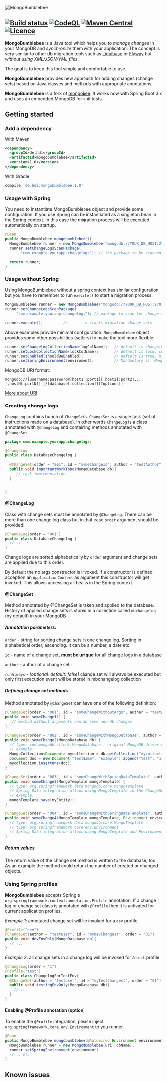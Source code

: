 ![MongoBumblebee](https://github.com/hdisysteme/MongoBumblebee/blob/main/misc/mongobumblebee_min.png)

[![Build status](https://github.com/hdisysteme/MongoBumblebee/actions/workflows/maven.yml/badge.svg)](https://github.com/hdisysteme/MongoBumblebee/actions/workflows/maven.yml) [![CodeQL](https://github.com/hdisysteme/MongoBumblebee/actions/workflows/codeql.yml/badge.svg)](https://github.com/hdisysteme/MongoBumblebee/actions/workflows/codeql.yml) [![Maven Central](https://maven-badges.herokuapp.com/maven-central/de.hdi/mongobumblebee/badge.svg)](https://maven-badges.herokuapp.com/maven-central/de.hdi/mongobumblebee) [![Licence](https://img.shields.io/hexpm/l/plug.svg)](https://github.com/hdisysteme/MongoBumblebee/blob/main/LICENSE)
---


**MongoBumblebee** is a Java tool which helps you to *manage changes* in your MongoDB and *synchronize* them with your application.
The concept is very similar to other db migration tools such as [Liquibase](http://www.liquibase.org) or [Flyway](http://flywaydb.org) but *without using XML/JSON/YML files*.

The goal is to keep this tool simple and comfortable to use.

**MongoBumblebee** provides new approach for adding changes (change sets) based on Java classes and methods with appropriate annotations.

**MongoBumblebee** is a fork of [mongobee](https://github.com/mongobee/mongobee). It works now with Spring Boot 3.x and uses an embedded MongoDB for unit tests.

## Getting started

### Add a dependency

With Maven
```xml
<dependency>
  <groupId>de.hdi</groupId>
  <artifactId>mongobumblebee</artifactId>
  <version>1.0</version>
</dependency>
```
With Gradle
```groovy
compile 'de.hdi:mongobumblebee:1.0'
```

### Usage with Spring

You need to instantiate MongoBumblebee object and provide some configuration.
If you use Spring can be instantiated as a singleton bean in the Spring context. 
In this case the migration process will be executed automatically on startup.

```java
@Bean
public MongoBumblebee mongobumblebee(){
  MongoBumblebee runner = new MongoBumblebee("mongodb://YOUR_DB_HOST:27017/", "DB_NAME");
  runner.setChangeLogsScanPackage(
       "com.example.yourapp.changelogs"); // the package to be scanned for change sets
  
  return runner;
}
```


### Usage without Spring
Using MongoBumblebee without a spring context has similar configuration but you have to remember to run `execute()` to start a migration process.

```java
MongoBumblebee runner = new MongoBumblebee("mongodb://YOUR_DB_HOST:27017/", "DB_NAME");
runner.setChangeLogsScanPackage(
     "com.example.yourapp.changelogs"); // package to scan for change sets

runner.execute();         //  ------> starts migration change sets
```

Above examples provide minimal configuration. `MongoBumblebee` object provides some other possibilities (setters) to make the tool more flexible:

```java
runner.setChangelogCollectionName(logColName);   // default is changelog, collection with applied change sets
runner.setLockCollectionName(lockColName);       // default is lock, collection used during migration process
runner.setEnabled(shouldBeEnabled);              // default is true, migration won't start if set to false
runner.setSpringEnvironment(enviroment);         // Mandantory if `MongoBumblebee` should work with profiles
```

MongoDB URI format:
```
mongodb://[username:password@]host1[:port1][,host2[:port2],...[,hostN[:portN]]][/[database[.collection]][?options]]
```
[More about URI](http://mongodb.github.io/mongo-java-driver/3.5/javadoc/)


### Creating change logs

`ChangeLog` contains bunch of `ChangeSet`s. `ChangeSet` is a single task (set of instructions made on a database). In other words `ChangeLog` is a class annotated with `@ChangeLog` and containing methods annotated with `@ChangeSet`.

```java 
package com.example.yourapp.changelogs;

@ChangeLog
public class DatabaseChangelog {
  
  @ChangeSet(order = "001", id = "someChangeId", author = "testAuthor")
  public void importantWorkToDo(MongoDatabase db){
     // task implementation
  }


}
```
#### @ChangeLog

Class with change sets must be annotated by `@ChangeLog`. There can be more than one change log class but in that case `order` argument should be provided:

```java
@ChangeLog(order = "001")
public class DatabaseChangelog {
  //...
}
```
Change logs are sorted alphabetically by `order` argument and change sets are applied due to this order.

By default the no args constructor is invoked. If a constructor is defined acception an `ApplicationContext` as argument this constructor will get invoked. This allows accessing all beans in the Spring context.

#### @ChangeSet

Method annotated by @ChangeSet is taken and applied to the database. History of applied change sets is stored in a collection called `mbchangelog` (by default) in your MongoDB

##### Annotation parameters:

`order` - string for sorting change sets in one change log. Sorting in alphabetical order, ascending. It can be a number, a date etc.

`id` - name of a change set, **must be unique** for all change logs in a database

`author` - author of a change set

`runAlways` - _[optional, default: false]_ change set will always be executed but only first execution event will be stored in mbchangelog collection

##### Defining change set methods
Method annotated by `@ChangeSet` can have one of the following definition:

```java
@ChangeSet(order = "001", id = "someChangeWithoutArgs", author = "testAuthor")
public void someChange1() {
   // method without arguments can do some non-db changes
}

@ChangeSet(order = "002", id = "someChangeWithMongoDatabase", author = "testAuthor")
public void someChange2(MongoDatabase db) {
  // type: com.mongodb.client.MongoDatabase : original MongoDB driver v. 3.x, operations allowed by driver are possible
  // example: 
  MongoCollection<Document> mycollection = db.getCollection("mycollection");
  Document doc = new Document("testName", "example").append("test", "1");
  mycollection.insertOne(doc);
}

@ChangeSet(order = "003", id = "someChangeWithSpringDataTemplate", author = "testAuthor")
public void someChange3(MongoTemplate mongoTemplate) {
  // type: org.springframework.data.mongodb.core.MongoTemplate
  // Spring Data integration allows using MongoTemplate in the ChangeSet
  // example:
  mongoTemplate.save(myEntity);
}

@ChangeSet(order = "004", id = "someChangeWithSpringDataTemplate", author = "testAuthor")
public void someChange4(MongoTemplate mongoTemplate, Environment environment) {
  // type: org.springframework.data.mongodb.core.MongoTemplate
  // type: org.springframework.core.env.Environment
  // Spring Data integration allows using MongoTemplate and Environment in the ChangeSet
}
```

##### Return values

The return value of the change set method is written to the database, too. As an example the method could return the number of created or changed objects.

### Using Spring profiles
     
**MongoBumblebee** accepts Spring's `org.springframework.context.annotation.Profile` annotation. If a change log or change set class is annotated  with `@Profile` then it is activated for current application profiles.

_Example 1_: annotated change set will be invoked for a `dev` profile
```java
@Profile("dev")
@ChangeSet(author = "testuser", id = "myDevChangest", order = "01")
public void devEnvOnly(MongoDatabase db){
  // ...
}
```
_Example 2_: all change sets in a change log will be invoked for a `test` profile
```java
@ChangeLog(order = "1")
@Profile("test")
public class ChangelogForTestEnv{
  @ChangeSet(author = "testuser", id = "myTestChangest", order = "01")
  public void testingEnvOnly(MongoDatabase db){
    // ...
  } 
}
```

#### Enabling @Profile annotation (option)
      
To enable the `@Profile` integration, please inject `org.springframework.core.env.Environment` to you runner.

```java      
@Bean 
public MongoBumblebee mongobumblebee(@Autowired Environment environment) {
  MongoBumblebee runner = new MongoBumblebee(uri, dbName);
  runner.setSpringEnvironment(environment)
  //... etc
}
```

## Known issues

